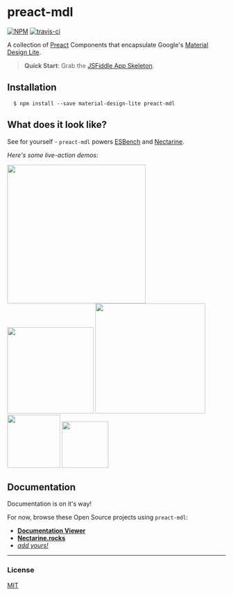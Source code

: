 # preact-mdl

[![NPM](http://img.shields.io/npm/v/preact-mdl.svg)](https://www.npmjs.com/package/preact-mdl)
[![travis-ci](https://travis-ci.org/developit/preact-mdl.svg?branch=master)](https://travis-ci.org/developit/preact-mdl)

A collection of [Preact] Components that encapsulate Google's [Material Design Lite].

> **Quick Start**: Grab the [JSFiddle App Skeleton](https://jsfiddle.net/developit/weq28uq3/).

## Installation

      $ npm install --save material-design-lite preact-mdl

## What does it look like?

See for yourself - `preact-mdl` powers [ESBench](http://esbench.com) and [Nectarine](http://nectarine.rocks).

_Here's some live-action demos:_

<img src="https://i.gyazo.com/d6db6fedde6734bcc8450a4c16611704.gif" width="319" />
<img src="https://i.gyazo.com/892ba9ed1e0c43bd024078d650c01ce4.gif" width="199" />

<img src="https://i.gyazo.com/352cc02ba18a811ee36a8a4837688023.gif" width="254" />
<img src="https://i.imgur.com/I6RDmBm.gif" width="122" />
<img src="https://i.gyazo.com/70724d88b290ff47c793cf6f9ddc13f1.gif" width="107" />


## Documentation

Documentation is on it's way!

For now, browse these Open Source projects using `preact-mdl`:

- **[Documentation Viewer](https://github.com/developit/documentation-viewer/)**
- **[Nectarine.rocks](https://github.com/developit/nectarine.rocks/)**
- _[add yours!](https://github.com/developit/preact-mdl/issues)_


---


### License

[MIT]


[Material Design Lite]: http://www.getmdl.io
[Preact]: https://github.com/developit/preact
[MIT]: http://choosealicense.com/licenses/mit/
